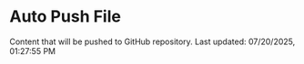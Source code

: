 # Auto Push File

Content that will be pushed to GitHub repository.
Last updated: 07/20/2025, 01:27:55 PM
